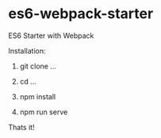 # es6-webpack-starter
ES6 Starter with Webpack

Installation:

1. git clone ...

2. cd ...

3. npm install

4. npm run serve

Thats it!
